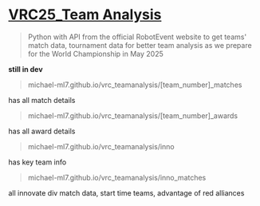 # [VRC25_Team Analysis](https://github.com/Michael-ML7/vrc_teamanalysis)
> Python with API from the official RobotEvent website to get teams' match data, tournament data for better team analysis as we prepare for the World Championship in May 2025

  

**still in dev**

  

>michael-ml7.github.io/vrc_teamanalysis/[team_number]_matches

has all match details

> michael-ml7.github.io/vrc_teamanalysis/[team_number]_awards

has all award details

> michael-ml7.github.io/vrc_teamanalysis/inno

has key team info

> michael-ml7.github.io/vrc_teamanalysis/inno_matches

all innovate div match data, start time teams, advantage of red alliances